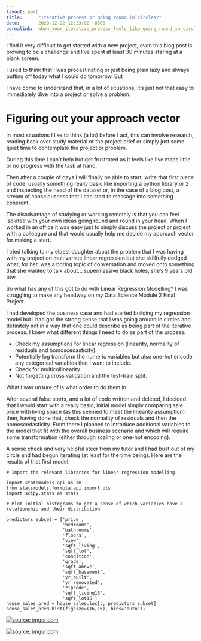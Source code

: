 ```yaml
---
layout: post
title:      "Iterative process or going round in circles?"
date:       2020-12-22 12:23:02 -0500
permalink:  when_your_iterative_process_feels_like_going_round_in_circles
---
```




I find it very difficult to get started with a new project, even this blog post is proving to be a challenge and I’ve spent at least 30 minutes staring at a blank screen.

I used to think that I was procastinating or just being plain lazy and always putting off today what I could do tomorrow.  But 

I have come to understand that, in a lot of situations, it’s just not that easy to immediately dive into a project or solve a problem.

# Figuring out your approach vector

In most situations I like to think (a lot) before I act, this can involve research, reading back over study material or the project brief or simply just some quiet time to contemplate the project or problem.  

During this time I can’t help but get frustrated as it feels like I’ve made little or no progress with the task at hand.  

Then after a couple of days I will finally be able to start, write that first piece of code, usually something really basic like importing a python library or 2 and inspecting the head of the dataset or, in the case of a blog post, a stream of consciousness that I can start to massage into something coherent.

The disadvantage of studying or working remotely is that you can feel isolated with your own ideas going round and round in your head.  When I worked in an office it was easy just to simply discuss the project or project with a colleague and that would usually help me decide my approach vector for making a start.

I tried talking to my eldest daughter about the problem that I was having with my project on multivariate linear regression but she skillfully dodged what, for her, was a boring topic of conversation and moved onto something that she wanted to talk about… supermassive black holes, she’s 9 years old btw.

So what has any of this got to do with Linear Regression Modelling?  I was struggling to make any headway on my Data Science Module 2 Final Project.

I had developed the business case and had started building my regression model but I had got the strong sense that I was going around in circles and definitely not in a way that one could describe as being part of the iterative process.
I knew what different things I need to do as part of the process:

* Check my assumptions for linear regression (linearity, normality of residuals and homoscedasticity).
* Potentially log transform the numeric variables but also one-hot encode any categorical variables that I want to include.
* Check for multicollinearity 
* Not forgetting cross validation and the test-train split.

What I was unsure of is what order to do them in.

After several false starts, and a lot of code written and deleted, I decided that I would start with a really basic, initial model simply comparing sale price with living space (as this seemed to meet the linearity assumption) then, having done that, check the normality of residuals and then the homoscedasticity.  From there I planned to introduce additional variables to the model that fit with the overall business scenario and which will require some transformation (either through scaling or one-hot encoding).

A sense check and very helpful steer from my tutor and I had bust out of my circle and had begun iterating (at least for the time being).  Here are the results of that first model.



```
# Import the relevant libraries for linear regression modelling

import statsmodels.api as sm
from statsmodels.formula.api import ols
import scipy.stats as stats
```

```
# Plot initial histograms to get a sense of which variables have a relationship and their distribution 

predictors_subset = ['price',
                     'bedrooms',
                     'bathrooms',
                     'floors',
                     'view',
                     'sqft_living',
                     'sqft_lot',
                     'condition',
                     'grade',
                     'sqft_above',
                     'sqft_basement',
                     'yr_built',
                     'yr_renovated',
                     'zipcode',
                     'sqft_living15',
                     'sqft_lot15']
house_sales_pred = house_sales.loc[:, predictors_subset]
house_sales_pred.hist(figsize=(16,16), bins='auto');
```

<a href="https://imgur.com/ANbxZ7i"><img src="https://i.imgur.com/ANbxZ7i.png" title="source: imgur.com" /></a>

<a href="https://imgur.com/Y9HMVto"><img src="https://i.imgur.com/Y9HMVto.png" title="source: imgur.com" /></a>

